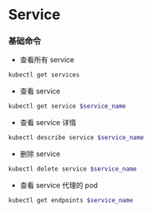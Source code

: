 # Service


### 基础命令

* 查看所有 service

```bash
kubectl get services
```


* 查看 service

```bash
kubectl get service $service_name
```


* 查看 service 详情

```bash
kubectl describe service $service_name
```


* 删除 service

```bash
kubectl delete service $service_name
```


* 查看 service 代理的 pod

````bash
kubectl get endpoints $service_name
````
